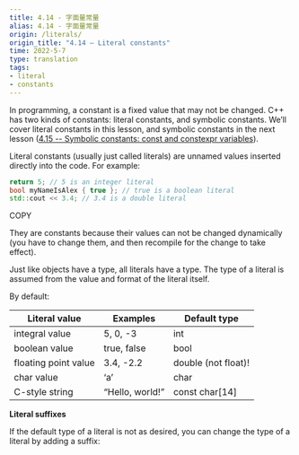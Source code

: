 ```yaml
---
title: 4.14 - 字面量常量
alias: 4.14 - 字面量常量
origin: /literals/
origin_title: "4.14 — Literal constants"
time: 2022-5-7
type: translation
tags:
- literal
- constants
---
```


In programming, a constant is a fixed value that may not be changed. C++ has two kinds of constants: literal constants, and symbolic constants. We’ll cover literal constants in this lesson, and symbolic constants in the next lesson ([4.15 -- Symbolic constants: const and constexpr variables](https://www.learncpp.com/cpp-tutorial/const-constexpr-and-symbolic-constants/)).

Literal constants (usually just called literals) are unnamed values inserted directly into the code. For example:

```cpp
return 5; // 5 is an integer literal
bool myNameIsAlex { true }; // true is a boolean literal
std::cout << 3.4; // 3.4 is a double literal
```

COPY

They are constants because their values can not be changed dynamically (you have to change them, and then recompile for the change to take effect).

Just like objects have a type, all literals have a type. The type of a literal is assumed from the value and format of the literal itself.

By default:


|Literal value|Examples	|Default type|
|----|----|----|
|integral value|	5, 0, -3	|int
|boolean value	|true, false|	bool
|floating point value	|3.4, -2.2	|double (not float)!
|char value	|‘a’	|char
|C-style string	|“Hello, world!”	|const char[14]


**Literal suffixes**

If the default type of a literal is not as desired, you can change the type of a literal by adding a suffix: